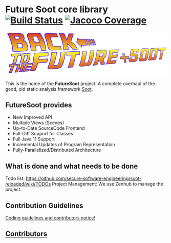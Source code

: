 # Future Soot core library [![Build Status](https://soot-build.cs.uni-paderborn.de/jenkins/job/soot-reloaded/job/branches/job/develop/badge/icon)](https://soot-build.cs.uni-paderborn.de/jenkins/job/soot-reloaded/job/branches/job/develop/) [![Jacoco Coverage](https://soot-build.cs.uni-paderborn.de/public/futureSoot/origin/develop/soot-reloaded/soot-reloaded-develop/build/jacoco.svg)](https://soot-build.cs.uni-paderborn.de/jenkins/job/soot-reloaded/job/soot-reloaded-develop/lastBuild/jacoco/)


![Logo](logo.png)

This is the home of the **FutureSoot** project.
A complete overhaul of the good, old static analysis framework [Soot](https://github.com/Sable/soot).

## FutureSoot provides
- New Improved API
- Multiple Views (Scenes)
- Up-to-Date SourceCode Frontend
- Full-Diff Support for Classes
- Full Java 11 Support
- Incremental Updates of Program Representation
- Fully-Parallelized/Distributed Architecture

## What is done and what needs to be done
Todo list: https://github.com/secure-software-engineering/soot-reloaded/wiki/TODOs
Project Management: We use Zenhub to manage the project.

## Contribution Guidelines 

[Coding guidelines and contributors notice!](../../wiki/contribution-to-soot-reloaded)

## [Contributors](https://github.com/secure-software-engineering/soot-reloaded/graphs/contributors) 




